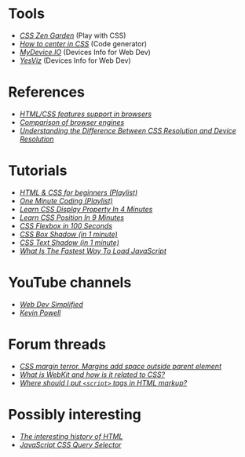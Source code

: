 # Tools
- [_CSS Zen Garden_](http://csszengarden.com/) (Play with CSS)
- [_How to center in CSS_](http://howtocenterincss.com/) (Code generator)
- [_MyDevice.IO_](https://www.mydevice.io/) (Devices Info for Web Dev)
- [_YesViz_](https://yesviz.com/) (Devices Info for Web Dev)


# References
- [_HTML/CSS features support in browsers_](https://caniuse.com/)
- [_Comparison of browser engines_](https://en.wikipedia.org/wiki/Comparison_of_browser_engines)
- [_Understanding the Difference Between CSS Resolution and Device Resolution_](https://elad.medium.com/understanding-the-difference-between-css-resolution-and-device-resolution-28acae23da0b)


# Tutorials
- [_HTML & CSS for beginners (Playlist)_](https://youtube.com/playlist?list=PL4-IK0AVhVjM0xE0K2uZRvsM7LkIhsPT-)
- [_One Minute Coding (Playlist)_](https://youtube.com/playlist?list=PL1PqvM2UQiMpdSRU17xcHqUIit0S16Lt5)
- [_Learn CSS Display Property In 4 Minutes_](https://youtu.be/Qf-wVa9y9V4)
- [_Learn CSS Position In 9 Minutes_](https://youtu.be/jx5jmI0UlXU)
- [_CSS Flexbox in 100 Seconds_](https://youtu.be/K74l26pE4YA)
- [_CSS Box Shadow (in 1 minute)_](https://youtu.be/jEuvbVVkcT0)
- [_CSS Text Shadow (in 1 minute)_](https://youtu.be/0nP67G-ZiWQ)
- [_What Is The Fastest Way To Load JavaScript_](https://youtu.be/BMuFBYw91UQ?t=48)


# YouTube channels
- [_Web Dev Simplified_](https://www.youtube.com/@WebDevSimplified)
- [_Kevin Powell_](https://www.youtube.com/@KevinPowell)


# Forum threads
- [_CSS margin terror. Margins add space outside parent element_](https://stackoverflow.com/a/13573739)
- [_What is WebKit and how is it related to CSS?_](https://stackoverflow.com/a/3468183)
- [_Where should I put `<script>` tags in HTML markup?_](https://stackoverflow.com/a/24070373)


# Possibly interesting
- [_The interesting history of HTML_](https://youtu.be/_lO1b_5lWHI)
- [_JavaScript CSS Query Selector_](https://dev.to/neutrino2211/using-css-selectors-in-javascript-3hlm)
